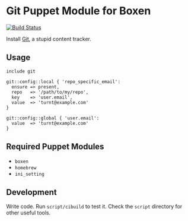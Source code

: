 # Git Puppet Module for Boxen

[![Build Status](https://travis-ci.org/boxen/puppet-git.svg)](https://travis-ci.org/boxen/puppet-git)

Install [Git](http://git-scm.com), a stupid content tracker.

## Usage

```puppet
include git

git::config::local { 'repo_specific_email':
  ensure => present,
  repo   => '/path/to/my/repo',
  key    => 'user.email',
  value  => 'turnt@example.com'
}

git::config::global { 'user.email':
  value  => 'turnt@example.com'
}
```

## Required Puppet Modules

* `boxen`
* `homebrew`
* `ini_setting`

## Development

Write code. Run `script/cibuild` to test it. Check the `script`
directory for other useful tools.
